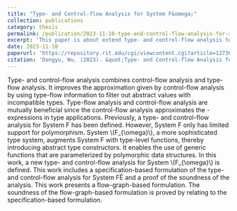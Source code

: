 ```yaml
---
title: "Type- and Control-flow Analysis for System F&omega;"
collection: publications
category: thesis
permalink: /publication/2023-11-10-type-and-control-flow-analysis-for-system-f-omega.md
excerpt: 'This paper is about extend type- and control-flow analysis to System \\(F_{\omega}\\).'
date: 2023-11-10
paperurl: 'https://repository.rit.edu/cgi/viewcontent.cgi?article=12736&context=theses'
citation: 'Dongyu, Wu. (2023). &quot;Type- and Control-flow Analysis for System F&omega;.&quot; Master’s thesis, Rochester Institute of Technology, Rochester, NY.'
---
```


Type- and control-flow analysis combines control-flow analysis and type-flow analysis. It improves the approximation given by control-flow analysis by using type-flow information to filter out abstract values with incompatible types. Type-flow analysis and control-flow analysis are mutually beneficial since the control-flow analysis approximates the  -expressions in type applications. Previously, a type- and control-flow analysis for System F has been defined. However, System F only has limited support for polymorphism. System \\(F_{\omega}\\), a more sophisticated type system, augments System F with type-level functions, thereby introducing abstract type constructors. It enables the use of generic functions that are parameterized by polymorphic data structures. In this work, a new type- and control-flow analysis for System \\(F_{\omega}\\) is defined. This work includes a specification-based formulation of the type- and control-flow analysis for System FÊ and a proof of the soundness of the analysis. This work presents a flow-graph-based formulation. The soundness of the flow-graph-based formulation is proved by relating to the specification-based formulation.

